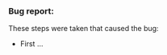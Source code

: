 <!--
    **Do not disclose any private information such as usernames, email addresses, passwords URLs etc**

    * Provide enough information to later understand what is going on

    * Attach issue to corresponding project

    * Do __not__ assign the issue
-->

### Bug report:

These steps were taken that caused the bug:
 - First ...
